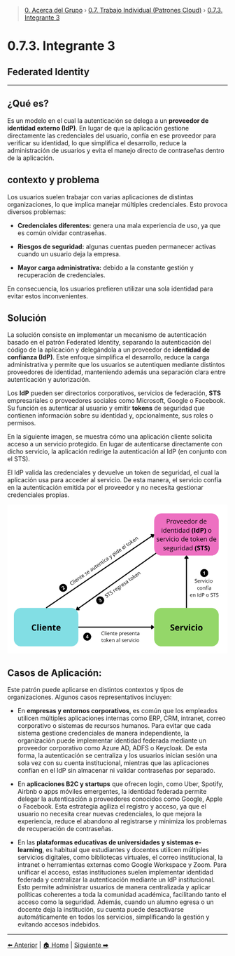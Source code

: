 > [0. Acerca del Grupo](../../0.md) › [0.7. Trabajo Individual (Patrones Cloud)](../0.7.md) › [0.7.3. Integrante 3](0.7.3.md)

# 0.7.3. Integrante 3

## Federated Identity
---

## ¿Qué es?

Es un modelo en el cual la autenticación se delega a un **proveedor de identidad externo (IdP)**. En lugar de que la aplicación gestione directamente las credenciales del usuario, confía en ese proveedor para verificar su identidad, lo que simplifica el desarrollo, reduce la administración de usuarios y evita el manejo directo de contraseñas dentro de la aplicación.

## contexto y problema 

Los usuarios suelen trabajar con varias aplicaciones de distintas organizaciones, lo que implica manejar múltiples credenciales. Esto provoca diversos problemas:

- **Credenciales diferentes:** genera una mala experiencia de uso, ya que es común olvidar contraseñas.

- **Riesgos de seguridad:** algunas cuentas pueden permanecer activas cuando un usuario deja la empresa.

- **Mayor carga administrativa:** debido a la constante gestión y recuperación de credenciales.

En consecuencia, los usuarios prefieren utilizar una sola identidad para evitar estos inconvenientes.

## Solución 

La solución consiste en implementar un mecanismo de autenticación basado en el patrón Federated Identity, separando la autenticación del código de la aplicación y delegándola a un proveedor de **identidad de confianza (IdP)**. Este enfoque simplifica el desarrollo, reduce la carga administrativa y permite que los usuarios se autentiquen mediante distintos proveedores de identidad, manteniendo además una separación clara entre autenticación y autorización.

Los **IdP** pueden ser directorios corporativos, servicios de federación, **STS** empresariales o proveedores sociales como Microsoft, Google o Facebook. Su función es autenticar al usuario y emitir **tokens** de seguridad que contienen información sobre su identidad y, opcionalmente, sus roles o permisos.

En la siguiente imagen, se muestra cómo una aplicación cliente solicita acceso a un servicio protegido. En lugar de autenticarse directamente con dicho servicio, la aplicación redirige la autenticación al IdP (en conjunto con el STS). 

El IdP valida las credenciales y devuelve un token de seguridad, el cual la aplicación usa para acceder al servicio. De esta manera, el servicio confía en la autenticación emitida por el proveedor y no necesita gestionar credenciales propias.

![Ejemplo](./images/EjemploPatron.png)

## Casos de Aplicación:

Este patrón puede aplicarse en distintos contextos y tipos de organizaciones. Algunos casos representativos incluyen:

- En **empresas y entornos corporativos**, es común que los empleados utilicen múltiples aplicaciones internas como ERP, CRM, intranet, correo corporativo o sistemas de recursos humanos. Para evitar que cada sistema gestione credenciales de manera independiente, la organización puede implementar identidad federada mediante un proveedor corporativo como Azure AD, ADFS o Keycloak. De esta forma, la autenticación se centraliza y los usuarios inician sesión una sola vez con su cuenta institucional, mientras que las aplicaciones confían en el IdP sin almacenar ni validar contraseñas por separado.

- En **aplicaciones B2C y startups** que ofrecen login, como Uber, Spotify, Airbnb o apps móviles emergentes, la identidad federada permite delegar la autenticación a proveedores conocidos como Google, Apple o Facebook. Esta estrategia agiliza el registro y acceso, ya que el usuario no necesita crear nuevas credenciales, lo que mejora la experiencia, reduce el abandono al registrarse y minimiza los problemas de recuperación de contraseñas.

- En las **plataformas educativas de universidades y sistemas e-learning**, es habitual que estudiantes y docentes utilicen múltiples servicios digitales, como bibliotecas virtuales, el correo institucional, la intranet o herramientas externas como Google Workspace y Zoom. Para unificar el acceso, estas instituciones suelen implementar identidad federada y centralizar la autenticación mediante un IdP institucional. Esto permite administrar usuarios de manera centralizada y aplicar políticas coherentes a toda la comunidad académica, facilitando tanto el acceso como la seguridad. Además, cuando un alumno egresa o un docente deja la institución, su cuenta puede desactivarse automáticamente en todos los servicios, simplificando la gestión y evitando accesos indebidos.

---

[⬅️ Anterior](../0.7.2/0.7.2.md) | [🏠 Home](../../../README.md) | [Siguiente ➡️](../0.7.4/0.7.4.md)
